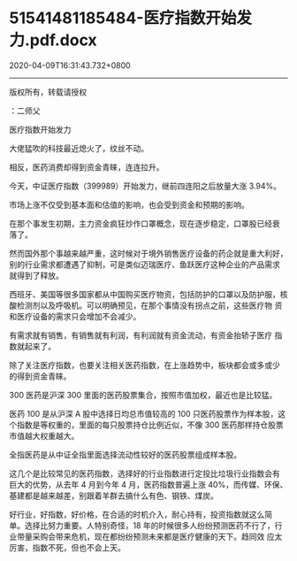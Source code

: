 # 51541481185484-医疗指数开始发力.pdf.docx

2020-04-09T16:31:43.732+0800

----

版权所有，转载请授权

：二师父

医疗指数开始发力

大佬猛吹的科技最近熄火了，纹丝不动。

相反，医药消费却得到资金青睐，连连拉升。

今天，中证医疗指数（399989）开始发力，继前四连阳之后放量大涨 3\.94%。

市场上涨不仅受到基本面和估值的影响，也会受到资金和预期的影响。

在那个事发生初期，主力资金疯狂炒作口罩概念，现在逐步稳定，口罩股已经衰 落了。

然而国外那个事越来越严重，这时候对于境外销售医疗设备的药企就是重大利好，别的行业需求都遭遇了抑制，可是类似迈瑞医疗、鱼跃医疗这种企业的产品需求 就得到了释放。

西班牙、美国等很多国家都从中国购买医疗物资，包括防护的口罩以及防护服，核酸检测剂以及呼吸机。可以明确预见，在那个事情没有拐点之前，这些医疗物 资和医疗设备的需求只会增加不会减少。

有需求就有销售，有销售就有利润，有利润就有资金流动，有资金抬轿子医疗 指数就起来了。

除了关注医疗指数，也要关注相关医药指数，在上涨趋势中，板块都会或多或少 的得到资金青睐。

300 医药是沪深 300 里面的医药股票集合，按照市值加权，最近也是比较猛。

医药 100 是从沪深 A 股中选择日均总市值较高的 100 只医药股票作为样本股，这 个指数是等权重的，里面的每只股票持仓比例近似，不像 300 医药那样持仓股票 市值越大权重越大。

全指医药是从中证全指里面选择流动性较好的医药股票组成样本股。

这几个是比较常见的医药指数，选择好的行业指数进行定投比垃圾行业指数会有 巨大的优势，从去年 4 月到今年 4 月，医药指数普遍上涨 40%，而传媒、环保、基建都是越来越差，别跟着羊群去搞什么有色、钢铁、煤炭。

好行业，好指数，好价格，在合适的时机介入，耐心持有，投资指数就这么简 单。选择比努力重要。人特别奇怪，18 年的时候很多人纷纷预测医药不行了，行业带量采购会带来危机，现在都纷纷预测未来都是医疗健康的天下。趋同效 应太厉害，指数不死，但也不会上天。

